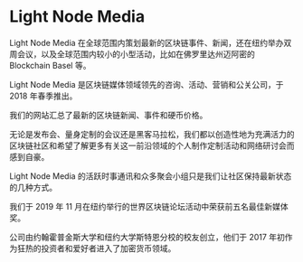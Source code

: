 # Light Node Media

Light Node Media 在全球范围内策划最新的区块链事件、新闻，还在纽约举办双周会议，以及全球范围内较小的小型活动，比如在佛罗里达州迈阿密的 Blockchain Basel 等。

Light Node Media 是区块链媒体领域领先的咨询、活动、营销和公关公司，于 2018 年春季推出。

我们的网站汇总了最新的区块链新闻、事件和硬币价格。

无论是发布会、量身定制的会议还是黑客马拉松，我们都以创造性地为充满活力的区块链社区和希望了解更多有关这一前沿领域的个人制作定制活动和网络研讨会而感到自豪。

Light Node Media 的活跃时事通讯和众多聚会小组只是我们让社区保持最新状态的几种方式。

我们于 2019 年 11 月在纽约举行的世界区块链论坛活动中荣获前五名最佳新媒体奖。

公司由约翰霍普金斯大学和纽约大学斯特恩分校的校友创立，他们于 2017 年初作为狂热的投资者和爱好者进入了加密货币领域。
